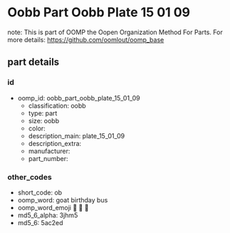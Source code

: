 # Oobb Part Oobb Plate 15 01 09  

note: This is part of OOMP the Oopen Organization Method For Parts. For more details: https://github.com/oomlout/oomp_base

##  part details





### id
* oomp_id: oobb_part_oobb_plate_15_01_09
  * classification: oobb
  * type: part
  * size: oobb
  * color: 
  * description_main: plate_15_01_09
  * description_extra: 
  * manufacturer: 
  * part_number: 

### other_codes
* short_code: ob
* oomp_word: goat birthday bus
* oomp_word_emoji :goat: :birthday: :bus:
* md5_6_alpha: 3jhm5
* md5_6: 5ac2ed
